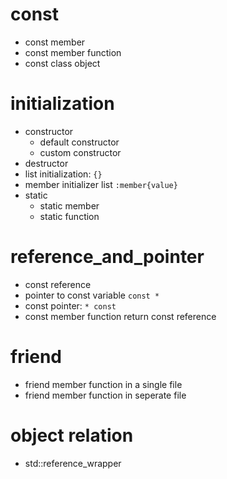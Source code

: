 # const
- const member
- const member function
- const class object

# initialization
- constructor
  - default constructor
  - custom constructor
- destructor
- list initialization: `{}`
- member initializer list `:member{value}`
- static
  - static member 
  - static function

# reference_and_pointer
- const reference
- pointer to const variable `const *`
- const pointer: `* const`
- const member function return const reference

# friend
- friend member function in a single file
- friend member function in seperate file

# object relation
- std::reference_wrapper
